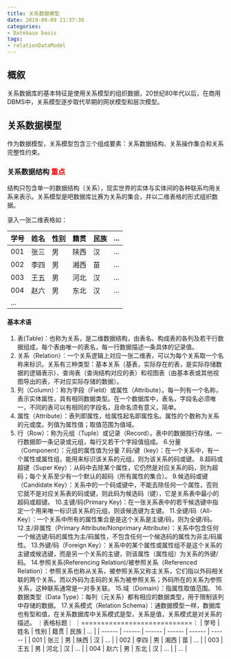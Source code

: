 ```yaml
---
title: 关系数据模型
date: 2019-09-09 21:37:35
categories:
- Datebase basis
tags:
- relationDataModel
---
```



## 概叙
关系数据库的基本特征是使用关系模型的组织数据，20世纪80年代以后，在商用DBMS中，关系模型逐步取代早期的网状模型和层次模型。

## 关系数据模型
作为数据模型，关系模型包含三个组成要素：关系数据结构、关系操作集合和关系完整性约束。

### 关系数据结构  <label style = "color:red; ">重点</label>

 结构只包含单一的数据结构（关系），现实世界的实体与实体间的各种联系均用关系来表示。关系模型是吧数据库比赛为关系的集合，并以二维表格的形式组织数据。

 录入一张二维表格如：


| 学号 | 姓名 | 性别 | 籍贯 | 民族 | ... |
| ------ | ------ | ------ | ------ | ------ | ------ |
| 001 | 张三 | 男 | 陕西 | 汉 | ... |
| 002 | 李四 | 男 | 湘西 | 苗 | ... |
| 003 | 王五 | 男 | 河北 | 汉 | ... |
| 004 | 赵六 | 男 | 东北 | 汉 | ... |
| ... |

#### 基本术语
1. 表(Table)：也称为关系，是二维数据结构，由表名、构成表的各列及若干行数据组成，每个表由唯一的表名，每一行数据描述一条具体的记录值。
2. 关系（Relation）：一个关系逻辑上对应一张二维表，可以为每个关系取一个名称来标识。关系有三种类型：基本关系（基表，实际存在的表，是实际存储数据的逻辑表示）、查询表（查询结构对应的表）和视图表（由基本表或其他视图导出的表，不对应实际存储的数据）。
3. 列（Column）：称为字段（Field）或属性（Attribute）。每一列有一个名称，表示实体属性，具有相同数据类型。在一个数据库中，表名，字段名必须唯一，不同的表可以有相同的字段名，且命名须有意义，简单。
4. 属性（Attribute）：表列即属性，给属性起名即属性名。属性的个数称为关系的元或度。列值为属性值；取值范围为值域。
5. 行（Row）：称为元组（Tuple）或记录（Record）。表中的数据按行存储，一行数据即一条记录或元组，每行又若干个字段值组成。
6.分量（Component）：元组的属性值为分量
7.码/键（key）：在一个关系中，有一个属性或属性组，能用来标识该关系的元组，则为该关系的码或键。
8.超码或超键（Super Key）：从码中去除某个属性，它仍然是对应关系的码，则为超码；每个关系至少有一个默认的超码（所有属性的集合）。
9.候选码或键（Candidate Key）：关系中的一个码或键中，不能去除任何一个属性，否则它就不是对应关系表的码或键，则此码为候选码（键），它是关系表中最小的超码或超键。
10.主键/码(Primary Key)：在一张关系表中的若干候选键中指定一个用来唯一标识该关系的元组，则该候选键为主键。
11.全键/码（All-Key）：一个关系中所有的属性集合是是这个关系是主键/码，则为全键/码。
12.主/非属性（Primary Attribute/Nonprimary Attribute）：关系中包含任何一个候选键/码的属性为主/码属性，不包含任何一个候选码的属性为非主/码属性。
13.外键/码（Foreign Key）：关系中的某个属性或属性组不是这个关系的主键或候选键，而是另一个关系的主键，则该属性（属性组）为关系的外键/码。
14.参照关系(Referencing Relation)/被参照关系（Referenced Relation）：参照关系也称从关系，被参照关系又称主关系，它们指以外码相关联的两个关系。而以外码为主码的关系为被参照关系；外码所在的关系为参照关系，这种联系通常是一对多关联。
15.域（Domain）：指属性取值范围。
16.数据类型（Data Type）：每列（元关系）都有相应的数据类型，用于限制该列中存储的数据。
17.关系模式（Relation Schema）：通数据模型一样，数据库也有型和值，在关系数据库中关系模式是型，关系是值，关系模式是对关系的描述。
｜表格标题｜
｜============================｜
| 学号 | 姓名 | 性别 | 籍贯 | 民族 | ... |
| ------ | ------ | ------ | ------ | ------ | ------ |
| 001 | 张三 | 男 | 陕西 | 汉 | ... |
| 002 | 李四 | 男 | 湘西 | 苗 | ... |
| 003 | 王五 | 男 | 河北 | 汉 | ... |
| 004 | 赵六 | 男 | 东北 | 汉 | ... |
| ... |

